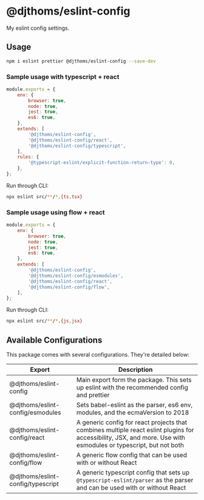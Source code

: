 # @djthoms/eslint-config

My eslint config settings.

## Usage

```bash
npm i eslint prettier @djthoms/eslint-config --save-dev
```

### Sample usage with typescript + react

```js
module.exports = {
    env: {
        browser: true,
        node: true,
        jest: true,
        es6: true,
    },
    extends: [
        '@djthoms/eslint-config',
        '@djthoms/eslint-config/react',
        '@djthoms/eslint-config/typescript',
    ],
    rules: {
        '@typescript-eslint/explicit-function-return-type': 0,
    },
};
```

Run through CLI:

```bash
npx eslint src/**/*.{ts,tsx}
```

### Sample usage using flow + react

```js
module.exports = {
    env: {
        browser: true,
        node: true,
        jest: true,
        es6: true,
    },
    extends: [
        '@djthoms/eslint-config',
        '@djthoms/eslint-config/esmodules',
        '@djthoms/eslint-config/react',
        '@djthoms/eslint-config/flow',
    ],
};
```

Run through CLI:

```bash
npx eslint src/**/*.{js,jsx}
```

## Available Configurations
This package comes with several configurations. They're detailed below:

| Export                           | Description                                                                                                                                                      |
|-----------------------------------|------------------------------------------------------------------------------------------------------------------------------------------------------------------|
| @djthoms/eslint-config            | Main export form the package. This sets up eslint with the recommended config and prettier                                                                       |
| @djthoms/eslint-config/esmodules  | Sets babel-eslint as the parser, es6 env, modules, and the ecmaVersion to 2018                                                                                   |
| @djthoms/eslint-config/react      | A generic config for react projects that combines multiple react eslint plugins for accessibility, JSX, and more. Use with esmodules or typescript, but not both |
| @djthoms/eslint-config/flow       | A generic flow config that can be used with or without React                                                                                                     |
| @djthoms/eslint-config/typescript | A generic typescript config that sets up `@typescript-eslint/parser` as the parser and can be used with or without React                                         |